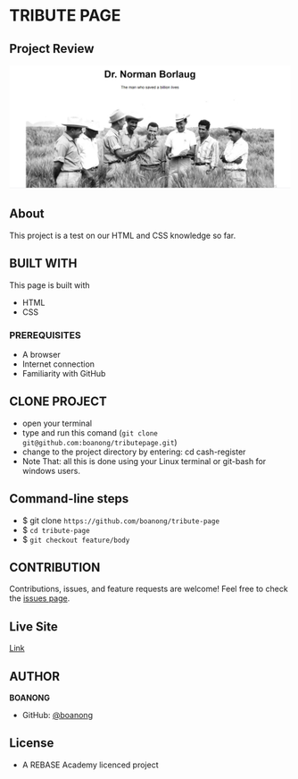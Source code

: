 # TRIBUTE PAGE 

## Project Review
![home page](assets/images/overview.PNG)

## About
This project is a test on our HTML and CSS knowledge so far.

## BUILT WITH
This page is built with
* HTML
* CSS

### PREREQUISITES
* A browser 
* Internet connection
* Familiarity with GitHub

## CLONE PROJECT
* open your terminal
* type and run this comand (`git clone git@github.com:boanong/tributepage.git`)
* change to the project directory by entering: cd cash-register
* Note That: all this is done using your Linux terminal or git-bash for windows users.

## Command-line steps

- $ git clone `https://github.com/boanong/tribute-page`
- $ `cd tribute-page`
- $ `git checkout feature/body`

## CONTRIBUTION
Contributions, issues, and feature requests are welcome!
Feel free to check the [issues page](https://github.com/boanong/tribute-page/issues).

## Live Site

[Link](https://boanong.github.io/tribute-page/)

## AUTHOR
**BOANONG**
- GitHub: [@boanong](https://github.com/boanong)

## License
- A REBASE Academy licenced project 